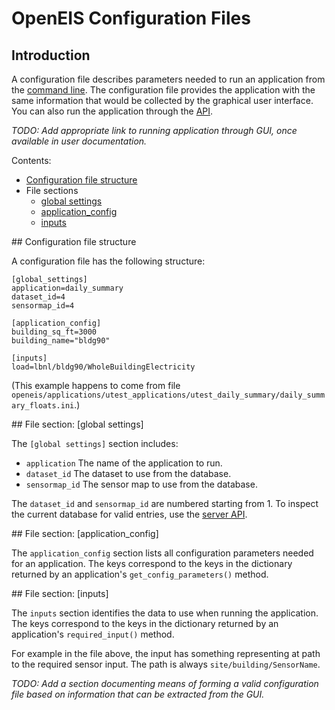 # OpenEIS Configuration Files


## Introduction

A configuration file describes parameters needed to run an application from the [command line](command_line_basics_unix.md).
The configuration file provides the application with the same information that would be collected by the graphical user interface.
You can also run the application through the [API](server_api_pages.md).

*TODO: Add appropriate link to running application through GUI, once available in user documentation.*

Contents:

+ [Configuration file structure](#fileStructure)
+ File sections
    + [global settings](#secGlobalSettings)
    + [application_config](#secApplicationConfig)
    + [inputs](#secInputs)


<a name="fileStructure"/>
## Configuration file structure

A configuration file has the following structure:

    [global_settings]
    application=daily_summary
    dataset_id=4
    sensormap_id=4

    [application_config]
    building_sq_ft=3000
    building_name="bldg90"

    [inputs]
    load=lbnl/bldg90/WholeBuildingElectricity

(This example happens to come from file `openeis/applications/utest_applications/utest_daily_summary/daily_summary_floats.ini`.)


<a name="secGlobalSettings"/>
## File section: [global settings]

The `[global settings]` section includes:

+ `application`
  The name of the application to run.
+ `dataset_id`
  The dataset to use from the database.
+ `sensormap_id`
  The sensor map to use from the database.

The `dataset_id` and `sensormap_id` are numbered starting from 1.
To inspect the current database for valid entries, use the [server API](server_api_pages.md).


<a name="secApplicationConfig"/>
## File section: [application_config]

The `application_config` section lists all configuration parameters needed for an application.
The keys correspond to the keys in the dictionary returned by an application's `get_config_parameters()` method.


<a name="secInputs"/>
## File section: [inputs]

The `inputs` section identifies the data to use when running the application.
The keys correspond to the keys in the dictionary returned by an application's `required_input()` method.

For example in the file above, the input has something representing at path to the required sensor input.
The path is always `site/building/SensorName`.

*TODO: Add a section documenting means of forming a valid configuration file based on information that can be extracted from the GUI.*
